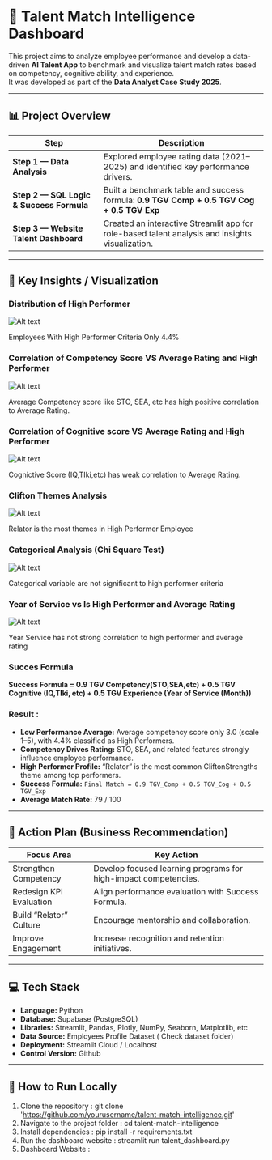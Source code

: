 # 🎯 Talent Match Intelligence Dashboard

This project aims to analyze employee performance and develop a data-driven **AI Talent App** to benchmark and visualize talent match rates based on competency, cognitive ability, and experience.  
It was developed as part of the **Data Analyst Case Study 2025**.

---

## 📊 Project Overview

| Step | Description |
|------|--------------|
| **Step 1 — Data Analysis** | Explored employee rating data (2021–2025) and identified key performance drivers. |
| **Step 2 — SQL Logic & Success Formula** | Built a benchmark table and success formula: **0.9 TGV Comp + 0.5 TGV Cog + 0.5 TGV Exp** |
| **Step 3 — Website Talent Dashboard** | Created an interactive Streamlit app for role-based talent analysis and insights visualization. |

---

## 🧩 Key Insights / Visualization

###  **Distribution of High Performer**
![Alt text](image/1.png)

Employees With High Performer Criteria Only 4.4%

###  **Correlation of Competency Score VS Average Rating and High Performer**
![Alt text](image/2.png)

Average Competency score like STO, SEA, etc has high positive correlation to Average Rating.

###  **Correlation of Cognitive score VS Average Rating and High Performer**
![Alt text](image/3.png)

Cognictive Score (IQ,TIki,etc) has weak correlation to Average Rating.

###  **Clifton Themes Analysis**
![Alt text](image/4.png)

Relator is the most themes in High Performer Employee

###  **Categorical Analysis (Chi Square Test)**
![Alt text](image/5.png)

Categorical variable are not significant to high performer criteria

###  **Year of Service vs Is High Performer and Average Rating**
![Alt text](image/6.png)

Year Service has not strong correlation to high performer and average rating

### **Succes Formula**
**Success Formula = 0.9 TGV Competency(STO,SEA,etc) + 0.5 TGV Cognitive (IQ,TIki, etc) + 0.5 TGV Experience (Year of Service (Month))**


### Result : 
- **Low Performance Average:** Average competency score only 3.0 (scale 1–5), with 4.4% classified as High Performers.  
- **Competency Drives Rating:** STO, SEA, and related features strongly influence employee performance.  
- **High Performer Profile:** “Relator” is the most common CliftonStrengths theme among top performers.  
- **Success Formula:** `Final Match = 0.9 TGV_Comp + 0.5 TGV_Cog + 0.5 TGV_Exp`  
- **Average Match Rate:** 79 / 100  

---

## 🧠 Action Plan (Business Recommendation)

| Focus Area | Key Action |
|-------------|-------------|
| Strengthen Competency | Develop focused learning programs for high-impact competencies. |
| Redesign KPI Evaluation | Align performance evaluation with Success Formula. |
| Build “Relator” Culture | Encourage mentorship and collaboration. |
| Improve Engagement | Increase recognition and retention initiatives. |

---

## 💻 Tech Stack

- **Language:** Python
- **Database:** Supabase (PostgreSQL)
- **Libraries:** Streamlit, Pandas, Plotly, NumPy, Seaborn, Matplotlib, etc
- **Data Source:** Employees Profile Dataset ( Check dataset folder)  
- **Deployment:** Streamlit Cloud / Localhost
- **Control Version:** Github

---

## 🚀 How to Run Locally
1. Clone the repository : git clone 'https://github.com/yourusername/talent-match-intelligence.git'
2. Navigate to the project folder : cd talent-match-intelligence
3. Install dependencies : pip install -r requirements.txt
4. Run the dashboard website : streamlit run talent_dashboard.py
5. Dashboard Website : 
